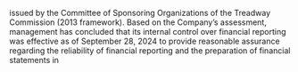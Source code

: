 issued by the Committee of Sponsoring Organizations of the Treadway Commission (2013 framework). Based on the Company’s
assessment, management has concluded that its internal control over financial reporting was effective as of September 28, 2024
to  provide  reasonable  assurance  regarding  the  reliability  of  financial  reporting  and  the  preparation  of  financial  statements  in